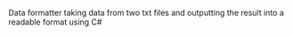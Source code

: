 Data formatter taking data from two txt files and outputting the result into a readable format using C#
